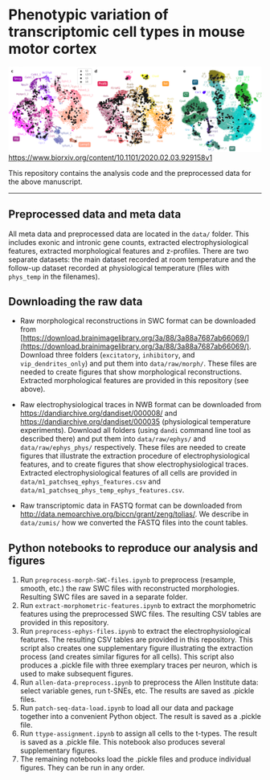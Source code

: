 # Phenotypic variation of transcriptomic cell types in mouse motor cortex
![patch-seq coverage](cover.png)
https://www.biorxiv.org/content/10.1101/2020.02.03.929158v1

This repository contains the analysis code and the preprocessed data for the above manuscript. 

------------

## Preprocessed data and meta data

All meta data and preprocessed data are located in the `data/` folder. This includes exonic and intronic gene counts, extracted electrophysiological features, extracted morphological features and z-profiles. There are two separate datasets: the main dataset recorded at room temperature and the follow-up dataset recorded at physiological temperature (files with `phys_temp` in the filenames).

## Downloading the raw data

* Raw morphological reconstructions in SWC format can be downloaded from [https://download.brainimagelibrary.org/3a/88/3a88a7687ab66069/](https://download.brainimagelibrary.org/3a/88/3a88a7687ab66069/). Download three folders (`excitatory`, `inhibitory`, and `vip_dendrites_only`) and put them into `data/raw/morph/`. These files are needed to create figures that show morphological reconstructions. Extracted morphological features are provided in this repository (see above).

* Raw electrophysiological traces in NWB format can be downloaded from https://dandiarchive.org/dandiset/000008/ and https://dandiarchive.org/dandiset/000035 (physiological temperature experiments). Download all folders (using `dandi` command line tool as described there) and put them into `data/raw/ephys/` and `data/raw/ephys_phys/` respectively. These files are needed to create figures that illustrate the extraction procedure of electrophysiological features, and to create figures that show electrophysiological traces. Extracted electrophysiological features of all cells are provided in `data/m1_patchseq_ephys_features.csv` and `data/m1_patchseq_phys_temp_ephys_features.csv`. 

* Raw transcriptomic data in FASTQ format can be downloaded from http://data.nemoarchive.org/biccn/grant/zeng/tolias/. We describe in `data/zumis/` how we converted the FASTQ files into the count tables.

## Python notebooks to reproduce our analysis and figures

1. Run `preprocess-morph-SWC-files.ipynb` to preprocess (resample, smooth, etc.) the raw SWC files with reconstructed morphologies. Resulting SWC files are saved in a separate folder.
1. Run `extract-morphometric-features.ipynb` to extract the morphometric features using the preprocessed SWC files. The resulting CSV tables are provided in this repository.
2. Run `preprocess-ephys-files.ipynb` to extract the electrophysiological features. The resulting CSV tables are provided in this repository. This script also creates one supplementary figure illustrating the extraction process (and creates similar figures for all cells). This script also produces a .pickle file with three exemplary traces per neuron, which is used to make subsequent figures.
3. Run `allen-data-preprocess.ipynb` to preprocess the Allen Institute data: select variable genes, run t-SNEs, etc. The results are saved as .pickle files.
4. Run `patch-seq-data-load.ipynb` to load all our data and package together into a convenient Python object. The result is saved as a .pickle file.
5. Run `ttype-assignment.ipynb` to assign all cells to the t-types. The result is saved as a .pickle file. This notebook also produces several supplementary figures.
6. The remaining notebooks load the .pickle files and produce individual figures. They can be run in any order.

